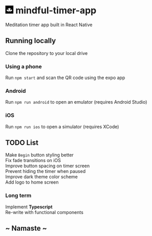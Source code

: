 # <img src="assets/icon.png" width="25"> mindful-timer-app

Meditation timer app built in React Native

## Running locally

Clone the repository to your local drive
### Using a phone
Run `npm start` and scan the QR code using the expo app
### Android
Run `npm run android` to open an emulator (requires Android Studio)
### iOS
Run `npm run ios` to open a simulator (requires XCode)

## TODO List

Make `Begin` button styling better\
Fix fade transitions on iOS\
Improve button spacing on timer screen\
Prevent hiding the timer when paused\
Improve dark theme color scheme\
Add logo to home screen

### Long term

Implement **Typescript**\
Re-write with functional components

## ~ Namaste ~
